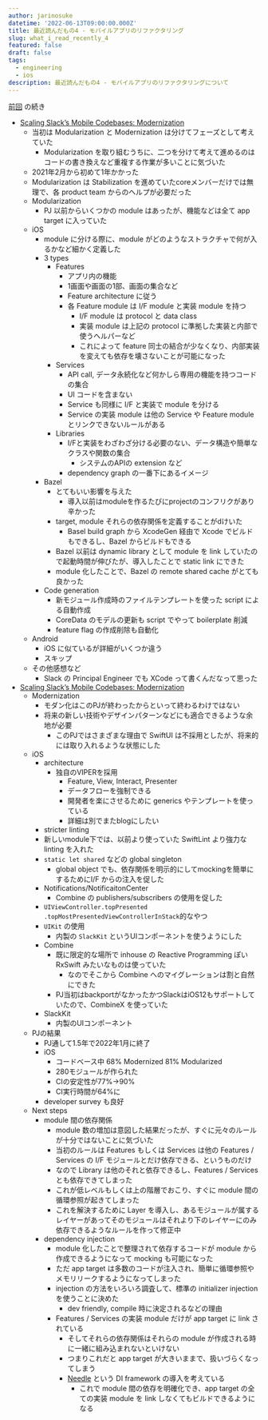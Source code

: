 ```yaml
---
author: jarinosuke
datetime: '2022-06-13T09:00:00.000Z'
title: 最近読んだもの4 - モバイルアプリのリファクタリング
slug: what_i_read_recently_4
featured: false
draft: false
tags:
  - engineering
  - ios
description: 最近読んだもの4 - モバイルアプリのリファクタリングについて
---
```


[前回](what_i_read_recently_3) の続き

- [Scaling Slack’s Mobile Codebases: Modernization](https://slack.engineering/scaling-slacks-mobile-codebases-modernization/)
	- 当初は Modularization と Modernization は分けてフェーズとして考えていた
		- Modularization を取り組むうちに、二つを分けて考えて進めるのはコードの書き換えなど重複する作業が多いことに気づいた
	- 2021年2月から初めて1年かかった
	- Modularization は Stabilization を進めていたcoreメンバーだけでは無理で、各 product team からのヘルプが必要だった
	- Modularization
		- PJ 以前からいくつかの module はあったが、機能などは全て app target に入っていた
	- iOS
		- module に分ける際に、module がどのようなストラクチャで何が入るかなど細かく定義した
		- 3 types
			- Features
				- アプリ内の機能
				- 1画面や画面の1部、画面の集合など
				- Feature architecture に従う
				- 各 Feature module は I/F module と実装 module を持つ　
					- I/F module は protocol と data class
					- 実装 module は上記の protocol に準拠した実装と内部で使うヘルパーなど
					- これによって feature 同士の結合が少なくなり、内部実装を変えても依存を壊さないことが可能になった
			- Services
				- API call, データ永続化など何かしら専用の機能を持つコードの集合
				- UI コードを含まない
				- Service も同様に I/F と実装で module を分ける
				- Service の実装 module は他の Service や Feature module とリンクできないルールがある
			- Libraries
				- I/Fと実装をわざわざ分ける必要のない、データ構造や簡単なクラスや関数の集合
					- システムのAPIの extension など
				- dependency graph の一番下にあるイメージ
		- Bazel 
			- とてもいい影響を与えた
				- 導入以前はmoduleを作るたびにprojectのコンフリクがあり辛かった
			- target, module それらの依存関係を定義することがdけいた
				- Basel build graph から XcodeGen 経由で Xcode でビルドもできるし、Bazel からビルドもできる
			- Bazel 以前は dynamic library として module を link していたので起動時間が伸びたが、導入したことで static link にできた
			- module 化したことで、Bazel の remote shared cache がとても良かった
		-  Code generation
			- 新モジュール作成時のファイルテンプレートを使った script による自動作成
			- CoreData のモデルの更新も script でやって boilerplate 削減
			- feature flag の作成削除も自動化
	- Android
		- iOS に似ているが詳細がいくつか違う
		- スキップ
	- その他感想など
		- Slack の Principal Engineer でも XCode って書くんだなって思った
- [Scaling Slack’s Mobile Codebases: Modernization](https://slack.engineering/scaling-slacks-mobile-codebases-modernization/)
	- Modernization
		- モダン化はこのPJが終わったからといって終わるわけではない
		- 将来の新しい技術やデザインパターンなどにも適合できるような余地が必要
			- このPJではさまざまな理由で SwiftUI は不採用としたが、将来的には取り入れるような状態にした
	- iOS
		- architecture
			- 独自のVIPERを採用
				- Feature, View, Interact, Presenter
				- データフローを強制できる
				- 開発者を楽にさせるために generics やテンプレートを使っている
				- 詳細は別でまたblogにしたい
		- stricter linting
		- 	新しいmodule下では、以前より使っていた SwiftLint より強力な linting を入れた
		- `static let shared` などの global singleton
			- global object でも、依存関係を明示的にしてmockingを簡単にするためにI/F からの注入を促した
		- Notifications/NotificaitonCenter
			- Combine の publishers/subscribers の使用を促した
		- `UIViewController.topPresented` `.topMostPresentedViewControllerInStack`的なやつ
		- `UIKit` の使用
			- 内製の `SlackKit` というUIコンポーネントを使うようにした
		- Combine 
			- 既に限定的な場所で inhouse の Reactive Programming ぽい RxSwift みたいなものは使っていた
				- なのでそこから Combine へのマイグレーションは割と自然にできた
			- PJ当初はbackportがなかったかつSlackはiOS12もサポートしていたので、CombineX を使っていた
		- SlackKit
			- 内製のUIコンポーネント
	- PJの結果
		- PJ通して1.5年で2022年1月に終了
		- iOS
			- コードベース中 68% Modernized 81% Modularized
			- 280モジュールが作られた
			- CIの安定性が77%->90%
			- CI実行時間が64%に
		- developer survey も良好
	- Next steps
		- module 間の依存関係
			- module 数の増加は意図した結果だったが、すぐに元々のルールが十分ではないことに気づいた
			- 当初のルールは Features もしくは Services は他の Features / Services の I/F モジュールとだけ依存できる、というものだけ
			- なので Library は他のそれと依存できるし、Features / Services とも依存できてしまった
			- これが低レベルもしくは上の階層でおこり、すぐに module 間の循環参照が起きてしまった
			- これを解決するために Layer を導入し、あるモジュールが属するレイヤーがあってそのモジュールはそれより下のレイヤーにのみ依存できるようなルールを作って修正中
		- dependency injection
			- module 化したことで整理されて依存するコードが module から作成できるようになって mocking も可能になった
			- ただ app target は多数のコードが注入され、簡単に循環参照やメモリリークするようになってしまった
			- injection の方法をいろいろ調査して、標準の initializer injection を使うことに決めた
				- dev friendly, compile 時に決定されるなどの理由
			- Features / Services の実装 module だけが app target に link されている
				- そしてそれらの依存関係はそれらの module が作成される時に一緒に組み込まれないといけない
				- つまりこれだと app target が大きいままで、扱いづらくなってしまう
				- [Needle](https://github.com/uber/needle) という DI framework の導入を考えている
					- これで module 間の依存を明確化でき、app target の全ての実装 module を link しなくてもビルドできるようになる

